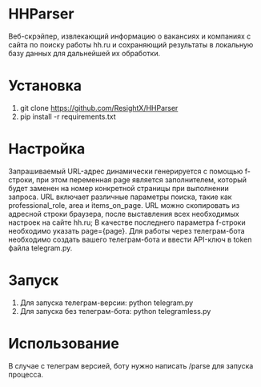 # HHParser
Веб-скрэйпер, извлекающий информацию о вакансиях и компаниях с сайта по поиску работы hh.ru и сохраняющий результаты в локальную базу данных для дальнейшей их обработки. 

# Установка
1. git clone https://github.com/ResightX/HHParser
2. pip install -r requirements.txt

# Настройка 
Запрашиваемый URL-адрес динамически генерируется с помощью f-строки, при этом переменная page является заполнителем, который будет заменен на номер конкретной страницы при выполнении запроса. URL включает различные параметры поиска, такие как professional_role, area и items_on_page. URL можно скопировать из адресной строки браузера, после выставления всех необходимых настроек на сайте hh.ru; В качестве последнего параметра f-строки необходимо указать page={page}.
Для работы через телеграм-бота необходимо создать вашего телеграм-бота и ввести API-ключ в token файла telegram.py.

# Запуск
1. Для запуска телеграм-версии: python telegram.py
2. Для запуска без телеграм-бота: python telegramless.py

# Использование
В случае с телеграм версией, боту нужно написать /parse для запуска процесса.
